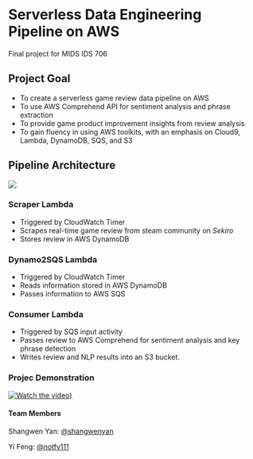 # Serverless Data Engineering Pipeline on AWS

Final project for MIDS IDS 706

## Project Goal
* To create a serverless game review data pipeline on AWS
* To use AWS Comprehend API for sentiment analysis and phrase extraction
* To provide game product improvement insights from review analysis
* To gain fluency in using AWS toolkits, with an emphasis on Cloud9, Lambda, DynamoDB, SQS, and S3

## Pipeline Architecture 

![](architecture.png)


### Scraper Lambda
* Triggered by CloudWatch Timer
* Scrapes real-time game review from steam community on *Sekiro*
* Stores review in AWS DynamoDB

### Dynamo2SQS Lambda
* Triggered by CloudWatch Timer
* Reads information stored in AWS DynamoDB
* Passes information to AWS SQS

### Consumer Lambda
* Triggered by SQS input activity
* Passes review to AWS Comprehend for sentiment analysis and key phrase detection
* Writes review and NLP results into an S3 bucket.

### Projec Demonstration 
[![Watch the video](https://img.youtube.com/vi/4Vcb9lSpwSo/maxresdefault.jpg=250x250))](https://youtu.be/4Vcb9lSpwSo)

#### Team Members
Shangwen Yan: [@shangwenyan](https://github.com/shangwenyan)

Yi Feng: [@notfy111](https://github.com/notfy111)
